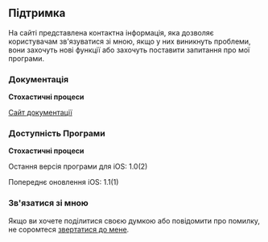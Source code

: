 ## Підтримка

На сайті представлена контактна інформація, яка дозволяє користувачам зв'язуватися зі мною, якщо у них виникнуть проблеми, вони захочуть нові функції або захочуть поставити запитання про мої програми.

### Документація

**Стохастичні процеси**

[Сайт документації](https://www.taketechease.com/time-series/stochastic-processes.html)

### Доступність Програми

**Стохастичні процеси**

Остання версія програми для iOS: 1.0(2)

Попереднє оновлення iOS: 1.1(1)

### Зв'язатися зі мною
Якщо ви хочете поділитися своєю думкою або повідомити про помилку, не соромтеся [звертатися до мене](mailto:i.d.kosinska@gmail.com).
